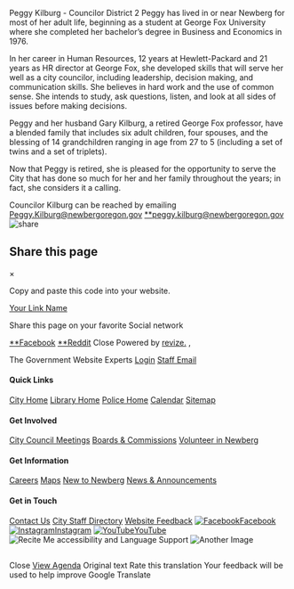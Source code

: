  Peggy Kilburg - Councilor District 2 Peggy has lived in or near Newberg for most of her adult life, beginning as a student at George Fox University where she completed her bachelor’s degree in Business and Economics in 1976.

In her career in Human Resources, 12 years at Hewlett-Packard and 21 years as HR director at George Fox, she developed skills that will serve her well as a city councilor, including leadership, decision making, and communication skills. She believes in hard work and the use of common sense. She intends to study, ask questions, listen, and look at all sides of issues before making decisions.

Peggy and her husband Gary Kilburg, a retired George Fox professor, have a blended family that includes six adult children, four spouses, and the blessing of 14 grandchildren ranging in age from 27 to 5 (including a set of twins and a set of triplets). 

Now that Peggy is retired, she is pleased for the opportunity to serve the City that has done so much for her and her family throughout the years; in fact, she considers it a calling.

Councilor Kilburg can be reached by emailing [Peggy.Kilburg@newbergoregon.gov](mailto:Peggy.Kilburg@newbergoregon.gov)   [**peggy.kilburg@newbergoregon.gov](mailto:peggy.kilburg@newbergoregon.gov)   ![share](images/93d038404c3834e0af5d85ce0b39273fd1b268d9d1614f4f0e164194881e64d2.png)  

## Share this page

 × 

Copy and paste this code into your website.

<a href="http://www.newbergoregon.gov/business_detail_T2_R5.php">Your Link Name</a> 

Share this page on your favorite Social network

  [**Facebook](https://www.facebook.com/sharer/sharer.php?u=http://www.newbergoregon.gov/business_detail_T2_R5.php)   [**Reddit](https://www.reddit.com/submit?url=http://www.newbergoregon.gov/business_detail_T2_R5.php)  Close Powered by [revize.](https://www.revize.com/) ,

The Government Website Experts  [Login](https://cms3.revize.com/revize/security/index.jsp?webspace=newbergor&filename=/business_detail_T2_R5.php)   [Staff Email](https://mail.newbergoregon.gov/)  

#### Quick Links

 [City Home](https://www.newbergoregon.gov/index.php)  [Library Home](https://www.newbergoregon.gov/government/departments/library/index.php)  [Police Home](https://www.newbergoregon.gov/government/departments/police/index.php)  [Calendar](https://www.newbergoregon.gov/calendar.php)  [Sitemap](https://www.newbergoregon.gov/sitemap.php)  

#### Get Involved

 [City Council Meetings](https://www.newbergoregon.gov/government/city_council/city_council_meetings.php)  [Boards & Commissions](https://www.newbergoregon.gov/government/boards_and_commissions/index.php)  [Volunteer in Newberg](https://www.newbergoregon.gov/how_do_i/volunteer_in_newberg.php)  

#### Get Information

 [Careers](https://newbergoregon.attract.neogov.com/)  [Maps](https://map-newberg.hub.arcgis.com/)  [New to Newberg](https://www.newbergoregon.gov/residents/new_to_newberg/index.php)  [News & Announcements](https://www.newbergoregon.gov/newslist.php)  

#### Get in Touch

 [Contact Us](https://www.newbergoregon.gov/citizen_request_center/index.php)  [City Staff Directory](https://www.newbergoregon.gov/government/staff_directory.php)  [Website Feedback](https://www.newbergoregon.gov/citizen_request_center/website_feedback.php)   [![Facebook](images/15c06cb8f2e0b5a75993ccca16000d456a0e2399c85e3052b0795562ecb7a37b.png)Facebook](https://www.facebook.com/cityofnewberg)  [![Instagram](images/3a17fa2c1ea547cbaec360ad8bddae6acec9621f7718fc7f47091e96a8586abb.png)Instagram](https://www.instagram.com/cityofnewberg/)  [![YouTube](images/c89242c7c51b10ad706fd780282d40b0e01fc299affb7dcb96e863a15cc4ba6e.png)YouTube](https://www.youtube.com/@cityofnewberg)   ![Recite Me accessibility and Language Support](images/4f539f37f40c84a0431fd2e37283073df3ef53b9671ed2064cd19f51b02d0296.png)  ![Another Image](images/be9a6a585744d8f1cfdfc659a234033c2ff4ee8a83eda6519bacb8dee9f5352e.webp)  

## 

### 

 Close [View Agenda](https://www.newbergoregon.gov/)  Original text Rate this translation Your feedback will be used to help improve Google Translate 